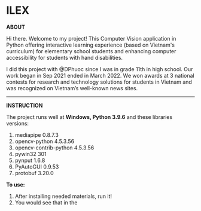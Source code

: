 # ILEX

**ABOUT**

Hi there. Welcome to my project! This Computer Vision application in Python offering interactive learning experience (based on Vietnam's curriculum) for elementary school students and enhancing computer accessibility for students with hand disabilities.

I did this project with @DPhuoc since I was in grade 11th in high school. Our work began in Sep 2021 ended in March 2022. We won awards at 3 national contests for research and technology solutions for students in Vietnam and was recognized on Vietnam’s well-known news sites.

-----------------------------------

**INSTRUCTION**

The project runs well at **Windows, Python 3.9.6** and these libraries versions: 
1. mediapipe 0.8.7.3
2. opencv-python 4.5.3.56
3. opencv-contrib-python 4.5.3.56
4. pywin32 301
5. pynput 1.6.8
6. PyAutoGUI 0.9.53
7. protobuf 3.20.0

**To use:**
1. After installing needed materials, run it!
2. You would see that in the 
